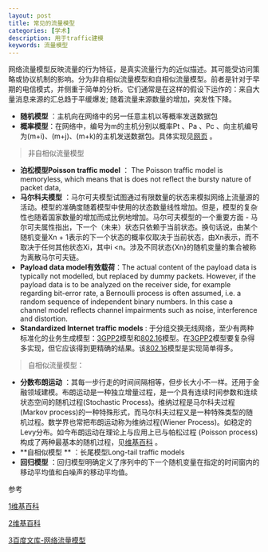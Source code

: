 ```yaml
---
layout: post
title: 常见的流量模型
categories: [学术]
description: 用于traffic建模
keywords: 流量模型
---
```


网络流量模型反映流量的行为特征，是真实流量行为的近似描述。其可能受访问策略或协议机制的影响。分为非自相似流量模型和自相似流量模型。前者是针对于早期的电信模式，并侧重于简单的分析。它们通常是在这样的假设下运作的：来自大量消息来源的汇总趋于平缓爆发; 随着流量来源数量的增加，突发性下降。

* **随机模型** ：主机向在网络中的另一任意主机以等概率发送数据包
* **概率模型**：在网络中，编号为m的主机分别以概率Pt 、Pa 、Pc 、向主机编号为(m+i)、(m+j)、(m+k)的主机发送数据包。具体实现见[网页](http://developer.51cto.com/art/201504/474777.htm) 。

> 非自相似流量模型 

* **泊松模型Poisson traffic model** ： The Poisson traffic model is memoryless, which means that is does not reflect the bursty nature of packet data,
* **马尔科夫模型** ：马尔可夫模型试图通过有限数量的状态来模拟网络上流量源的活动。模型的准确度随着模型中使用的状态数量线性增加。但是，模型的复杂性也随着国家数量的增加而成比例地增加。马尔可夫模型的一个重要方面 - 马尔可夫属性指出，下一个（未来）状态只依赖于当前状态。换句话说，由某个随机变量Xn + 1表示的下一个状态的概率仅取决于当前状态，由Xn表示，而不取决于任何其他状态Xi，其中i <n。涉及不同状态{Xn}的随机变量的集合被称为离散马尔可夫链。
* **Payload data model有效载荷**：The actual content of the payload data is typically not modelled, but replaced by dummy packets. However, if the payload data is to be analyzed on the receiver side, for example regarding bit-error rate, a Bernoulli process is often assumed, i.e. a random sequence of independent binary numbers. In this case a channel model reflects channel impairments such as noise, interference and distortion.
* **Standardized Internet traffic models** : 于分组交换无线网络，至少有两种标准化的业务生成模型：[3GPP2](https://en.wikipedia.org/wiki/3rd_Generation_Partnership_Project_2)模型和[802.16](https://en.wikipedia.org/wiki/802.16)模型。在[3GPP2](https://en.wikipedia.org/wiki/3rd_Generation_Partnership_Project_2)模型要复杂得多实现，但它应该得到更精确的结果。该[802.16](https://en.wikipedia.org/wiki/802.16)模型是实现简单得多。

> 自相似流量模型：

* **分数布朗运动** ：其每一步行走的时间间隔相等，但步长大小不一样。还用于金融领域建模。布朗运动是一种独立增量过程，是一个具有连续时间参数和连续状态空间的随机过程(Stochastic Process)。维纳过程是马尔科夫过程(Markov process)的一种特殊形式，而马尔科夫过程又是一种特殊类型的随机过程。数学界也常把布朗运动称为维纳过程(Wiener Process)。如稳定的Levy分布。如今布朗运动在理论上与应用上已与帕松过程 (Poisson process) 构成了两种最基本的随机过程，见[维基百科](https://en.wikipedia.org/wiki/Fractional_Brownian_motion) 。
* **自相似模型 ** ：长尾模型Long-tail traffic models
* **回归模型** ：回归模型明确定义了序列中的下一个随机变量在指定的时间窗内的移动平均值和白噪声的移动平均值。



参考

[1维基百科](https://en.wikipedia.org/wiki/Traffic_generation_model)

[2维基百科](https://en.wikipedia.org/wiki/History_of_network_traffic_models)

[3百度文库-网络流量模型](https://wenku.baidu.com/view/e33ddd1dfd0a79563d1e72a1.html)




